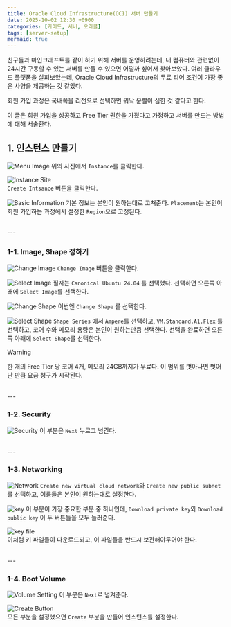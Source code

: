 ```yaml
---
title: Oracle Cloud Infrastructure(OCI) 서버 만들기
date: 2025-10-02 12:30 +0900
categories: [가이드, 서버, 오라클]
tags: [server-setup]
mermaid: true
---
```


친구들과 마인크래프트를 같이 하기 위해 서버를 운영하려는데, 내 컴퓨터와 관련없이 24시간 구동할 수 있는 서버를 만들 수 있으면 어떨까 싶어서 찾아보았다.
여러 클라우드 플랫폼을 살펴보았는데, Oracle Cloud Infrastructure의 무료 티어 조건이 가장 좋은 사양을 제공하는 것 같았다.

회원 가입 과정은 국내쪽을 리전으로 선택하면 워낙 운빨이 심한 것 같다고 한다.

이 글은 회원 가입을 성공하고 Free Tier 권한을 가졌다고 가정하고 서버를 만드는 방법에 대해 서술환다.

## 1. 인스턴스 만들기

![Menu Image](/img/251002/스크린샷%202025-10-02%20오후%203.06.47.png)
위의 사진에서 `Instance`를 클릭한다.

![Instance Site](/img/251002/스크린샷%202025-10-02%20오후%203.24.20.png) <br/>
`Create Intsance` 버튼을 클릭한다.

![Basic Information](/img/251002/스크린샷%202025-10-02%20오후%203.36.25.png)
기본 정보는 본인이 원하는대로 고쳐준다.
`Placement`는 본인이 회원 가입하는 과정에서 설정한 `Region`으로 고정된다.

<br/>
---
<br/>

### 1-1. Image, Shape 정하기

![Change Image](/img/251002/스크린샷%202025-10-02%20오후%203.39.37.png)
`Change Image` 버튼을 클릭한다.

![Select Image](/img/251002/스크린샷%202025-10-02%20오후%203.42.10.png)
필자는 `Canonical Ubuntu 24.04` 를 선택했다. 선택하면 오른쪽 아래에 `Select Image`를 선택한다.

![Change Shape](/img/251002/스크린샷%202025-10-02%20오후%203.46.23.png)
이번엔 `Change Shape` 를 선택한다. 

![Select Shape](/img/251002/스크린샷%202025-10-02%20오후%203.56.03.png)
`Shape Series` 에서 `Ampere`를 선택하고, `VM.Standard.A1.Flex` 를 선택하고, 코어 수와 메모리 용량은 본인이 원하는만큼 선택한다. 선택을 완료하면 오른쪽 아래에 `Select Shape`를 선택한다.

> [!WARNING]
> 한 개의 Free Tier 당 코어 4개, 메모리 24GB까지가 무료다. 이 범위를 벗아나면 벗어난 만큼 요금 청구가 시작된다.

<br/>
---
<br/>

### 1-2. Security
![Security](/img/251002/스크린샷%202025-10-02%20오후%204.11.10.png)
이 부분은 `Next` 누르고 넘긴다.

<br/>
---
<br/>

### 1-3. Networking
![Network](/img/251002/스크린샷%202025-10-02%20오후%204.26.07.png)
`Create new virtual cloud network`와 `Create new public subnet`를 선택하고, 이름들은 본인이 원하는대로 설정한다.

![key](/img/251002/스크린샷%202025-10-02%20오후%204.26.49.png)
이 부분이 가장 중요한 부분 중 하나인데, `Download private key`와 `Download public key` 이 두 버튼들을 모두 눌러준다.

![key file](/img/251002/스크린샷%202025-10-02%20오후%204.28.11.png)
<br/>이처럼 키 파일들이 다운로드되고, 이 파일들을 반드시 보관해야두어야 한다.

<br/>
---
<br/>

### 1-4. Boot Volume

![Volume Setting](/img/251002/스크린샷%202025-10-02%20오후%204.34.51.png)
이 부분은 `Next`로 넘겨준다.

![Create Button](/img/251002/스크린샷%202025-10-02%20오후%204.35.45.png)
<br/>모든 부분을 설정했으면 `Create` 부분을 만들어 인스턴스를 설정한다.